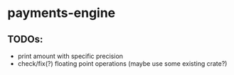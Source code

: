 # payments-engine

## TODOs:
* print amount with specific precision
* check/fix(?) floating point operations (maybe use some existing crate?)
